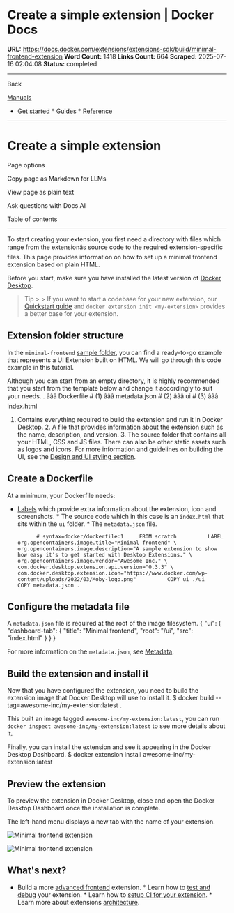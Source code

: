 # Create a simple extension | Docker Docs

**URL:** https://docs.docker.com/extensions/extensions-sdk/build/minimal-frontend-extension
**Word Count:** 1418
**Links Count:** 664
**Scraped:** 2025-07-16 02:04:08
**Status:** completed

---

Back

[Manuals](https://docs.docker.com/manuals/)

  * [Get started](https://docs.docker.com/get-started/)   * [Guides](https://docs.docker.com/guides/)   * [Reference](https://docs.docker.com/reference/)

* * *

# Create a simple extension

Page options

Copy page as Markdown for LLMs

View page as plain text

Ask questions with Docs AI

Table of contents

* * *

To start creating your extension, you first need a directory with files which range from the extensionâs source code to the required extension-specific files. This page provides information on how to set up a minimal frontend extension based on plain HTML.

Before you start, make sure you have installed the latest version of [Docker Desktop](https://docs.docker.com/desktop/release-notes/).

> Tip >  > If you want to start a codebase for your new extension, our [Quickstart guide](https://docs.docker.com/extensions/extensions-sdk/quickstart/) and `docker extension init <my-extension>` provides a better base for your extension.

## Extension folder structure

In the `minimal-frontend` [sample folder](https://github.com/docker/extensions-sdk/tree/main/samples), you can find a ready-to-go example that represents a UI Extension built on HTML. We will go through this code example in this tutorial.

Although you can start from an empty directory, it is highly recommended that you start from the template below and change it accordingly to suit your needs.               .     âââ Dockerfile # (1)     âââ metadata.json # (2)     âââ ui # (3)         âââ index.html

  1. Contains everything required to build the extension and run it in Docker Desktop.   2. A file that provides information about the extension such as the name, description, and version.   3. The source folder that contains all your HTML, CSS and JS files. There can also be other static assets such as logos and icons. For more information and guidelines on building the UI, see the [Design and UI styling section](https://docs.docker.com/extensions/extensions-sdk/design/design-guidelines/).

## Create a Dockerfile

At a minimum, your Dockerfile needs:

  * [Labels](https://docs.docker.com/extensions/extensions-sdk/extensions/labels/) which provide extra information about the extension, icon and screenshots.   * The source code which in this case is an `index.html` that sits within the `ui` folder.   * The `metadata.json` file.

              # syntax=docker/dockerfile:1     FROM scratch          LABEL org.opencontainers.image.title="Minimal frontend" \         org.opencontainers.image.description="A sample extension to show how easy it's to get started with Desktop Extensions." \         org.opencontainers.image.vendor="Awesome Inc." \         com.docker.desktop.extension.api.version="0.3.3" \         com.docker.desktop.extension.icon="https://www.docker.com/wp-content/uploads/2022/03/Moby-logo.png"          COPY ui ./ui     COPY metadata.json .

## Configure the metadata file

A `metadata.json` file is required at the root of the image filesystem.               {       "ui": {         "dashboard-tab": {           "title": "Minimal frontend",           "root": "/ui",           "src": "index.html"         }       }     }

For more information on the `metadata.json`, see [Metadata](https://docs.docker.com/extensions/extensions-sdk/architecture/metadata/).

## Build the extension and install it

Now that you have configured the extension, you need to build the extension image that Docker Desktop will use to install it.               $ docker build --tag=awesome-inc/my-extension:latest .     

This built an image tagged `awesome-inc/my-extension:latest`, you can run `docker inspect awesome-inc/my-extension:latest` to see more details about it.

Finally, you can install the extension and see it appearing in the Docker Desktop Dashboard.               $ docker extension install awesome-inc/my-extension:latest     

## Preview the extension

To preview the extension in Docker Desktop, close and open the Docker Desktop Dashboard once the installation is complete.

The left-hand menu displays a new tab with the name of your extension.

![Minimal frontend extension](https://docs.docker.com/extensions/extensions-sdk/build/images/ui-minimal-extension.png)

![Minimal frontend extension](https://docs.docker.com/extensions/extensions-sdk/build/images/ui-minimal-extension.png)

## What's next?

  * Build a more [advanced frontend](https://docs.docker.com/extensions/extensions-sdk/build/frontend-extension-tutorial/) extension.   * Learn how to [test and debug](https://docs.docker.com/extensions/extensions-sdk/dev/test-debug/) your extension.   * Learn how to [setup CI for your extension](https://docs.docker.com/extensions/extensions-sdk/dev/continuous-integration/).   * Learn more about extensions [architecture](https://docs.docker.com/extensions/extensions-sdk/architecture/).